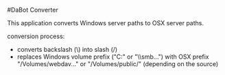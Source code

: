 #DaBot Converter

This application converts Windows server paths to OSX server paths.

conversion process:
  - converts backslash (\\) into slash (/)
  - replaces Windows volume prefix ("C:\" or "\\\smb...") with OSX prefix "/Volumes/webdav..." or "/Volumes/public/" (depending on the source)
